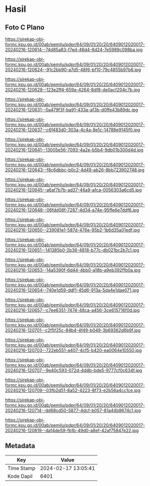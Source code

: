 # Hasil

## Foto C Plano

https://sirekap-obj-formc.kpu.go.id/00ab/pemilu/pdpr/64/09/01/20/20/6409012020017-20240216-120614--74d85a83-f7ed-46d4-8d24-7e5989c098ba.jpg

https://sirekap-obj-formc.kpu.go.id/00ab/pemilu/pdpr/64/09/01/20/20/6409012020017-20240216-120624--91c2bb90-a7d5-48f6-bf10-79c4855b97b6.jpg

https://sirekap-obj-formc.kpu.go.id/00ab/pemilu/pdpr/64/09/01/20/20/6409012020017-20240216-120628--123e2ff4-659a-4264-8df8-de0acf204c7b.jpg

https://sirekap-obj-formc.kpu.go.id/00ab/pemilu/pdpr/64/09/01/20/20/6409012020017-20240216-120631--0a479f3f-ba91-433a-af3b-d0ffe43b89dc.jpg

https://sirekap-obj-formc.kpu.go.id/00ab/pemilu/pdpr/64/09/01/20/20/6409012020017-20240216-120637--c6f483d0-303a-4c4a-8e1c-14788e9145f0.jpg

https://sirekap-obj-formc.kpu.go.id/00ab/pemilu/pdpr/64/09/01/20/20/6409012020017-20240216-120641--13005e56-7093-4a2e-b5b4-9db01b300d4d.jpg

https://sirekap-obj-formc.kpu.go.id/00ab/pemilu/pdpr/64/09/01/20/20/6409012020017-20240216-120643--f8c6dbbc-b0c2-4d49-ab26-8bb723902748.jpg

https://sirekap-obj-formc.kpu.go.id/00ab/pemilu/pdpr/64/09/01/20/20/6409012020017-20240216-120645--a6af7b7b-ad37-46a9-afca-0056303a6cd5.jpg

https://sirekap-obj-formc.kpu.go.id/00ab/pemilu/pdpr/64/09/01/20/20/6409012020017-20240216-120648--06fdd08f-7287-4d34-a74e-95ffe6e7ddf6.jpg

https://sirekap-obj-formc.kpu.go.id/00ab/pemilu/pdpr/64/09/01/20/20/6409012020017-20240216-120650--239081e1-587d-476e-95b2-1b6d35a01edf.jpg

https://sirekap-obj-formc.kpu.go.id/00ab/pemilu/pdpr/64/09/01/20/20/6409012020017-20240216-120651--141385b0-2b36-4818-b77c-db021bc2b7c1.jpg

https://sirekap-obj-formc.kpu.go.id/00ab/pemilu/pdpr/64/09/01/20/20/6409012020017-20240216-120653--14a5390f-6d44-4bb0-a18b-a9eb392ffb0a.jpg

https://sirekap-obj-formc.kpu.go.id/00ab/pemilu/pdpr/64/09/01/20/20/6409012020017-20240216-120654--740e1d59-ddf1-45d6-913a-5da4e1dae071.jpg

https://sirekap-obj-formc.kpu.go.id/00ab/pemilu/pdpr/64/09/01/20/20/6409012020017-20240216-120657--c7ee6351-7474-48ca-a456-3ce615716f0d.jpg

https://sirekap-obj-formc.kpu.go.id/00ab/pemilu/pdpr/64/09/01/20/20/6409012020017-20240216-120701--c2f5f25c-84b4-4f49-b049-3b69362d6b9f.jpg

https://sirekap-obj-formc.kpu.go.id/00ab/pemilu/pdpr/64/09/01/20/20/6409012020017-20240216-120703--722eb551-a407-4cf5-b420-ea0064e10550.jpg

https://sirekap-obj-formc.kpu.go.id/00ab/pemilu/pdpr/64/09/01/20/20/6409012020017-20240216-120707--9e40c593-072d-4d4b-bde5-9777cf0c634f.jpg

https://sirekap-obj-formc.kpu.go.id/00ab/pemilu/pdpr/64/09/01/20/20/6409012020017-20240216-120709--03fb2d51-8a52-4223-8f73-e2b56a4cc1ce.jpg

https://sirekap-obj-formc.kpu.go.id/00ab/pemilu/pdpr/64/09/01/20/20/6409012020017-20240216-120714--dd68cd50-5877-4dcf-b057-81a44b8674c1.jpg

https://sirekap-obj-formc.kpu.go.id/00ab/pemilu/pdpr/64/09/01/20/20/6409012020017-20240216-120619--da14de59-fb1b-49d0-a8ef-42af75847e22.jpg


## Metadata

| Key        | Value               |
| ---------- | ------------------- |
| Time Stamp | 2024-02-17 13:05:41 |
| Kode Dapil | 6401                |



